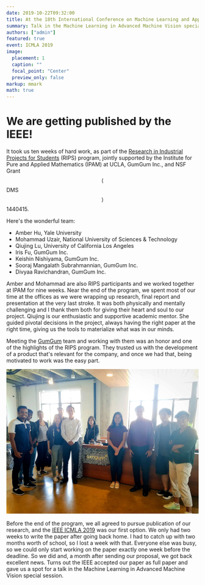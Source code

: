 ```yaml
---
date: 2019-10-22T09:32:00
title: At the 18th International Conference on Machine Learning and Applications
summary: Talk in the Machine Learning in Advanced Machine Vision special session.
authors: ["admin"]
featured: true
event: ICMLA 2019
image:
  placement: 1
  caption: ""
  focal_point: "Center"
  preview_only: false
markup: mmark
math: true
---
```


# We are getting published by the IEEE!

It took us ten weeks of hard work, as part of the [Research in Industrial Projects for Students](https://www.ipam.ucla.edu/programs/student-research-programs/research-in-industrial-projects-for-students-rips-2019/) (RIPS) program, jointly supported by the Institute for Pure and Applied Mathematics (IPAM) at UCLA, GumGum Inc., and NSF Grant $$\langle$$DMS$$\rangle$$ 1440415. 

Here's the wonderful team:

+ Amber Hu, Yale University
+ Mohammad Uzair, National University of Sciences & Technology
+ Qiujing Lu, University of California Los Angeles
+ Iris Fu, GumGum Inc.
+ Keishin Nishiyama, GumGum Inc.
+ Sooraj Mangalath Subrahmannian, GumGum Inc.
+ Divyaa Ravichandran, GumGum Inc.

Amber and Mohammad are also RIPS participants and we worked together at IPAM for nine weeks. Near the end of the program, we spent most of our time at the offices as we were wrapping up research, final report and presentation at the very last stroke. It was both physically and mentally challenging and I thank them both for giving their heart and soul to our project. Qiujing is our enthusiastic and supportive academic mentor. She guided pivotal decisions in the project, always having the right paper at the right time, giving us the tools to materialize what was in our minds.

Meeting the [GumGum](https://gumgum.com/) team and working with them was an honor and one of the highlights of the RIPS program. They trusted us with the development of a product that's relevant for the company, and once we had that, being motivated to work was the easy part.

![](sitevisit.jpg "Amber, Mohammad and I visited GumGum's offices in Santa Monica three times throughout the program.")

Before the end of the program, we all agreed to pursue publication of our research, and the [IEEE ICMLA 2019](https://www.icmla-conference.org/icmla19/) was our first option. We only had two weeks to write the paper after going back home. I had to catch up with two months worth of school, so I lost a week with that. Everyone else was busy, so we could only start working on the paper exactly one week before the deadline. So we did and, a month after sending our proposal, we got back excellent news. Turns out the IEEE accepted our paper as full paper and gave us a spot for a talk in the Machine Learning in Advanced Machine Vision special session.